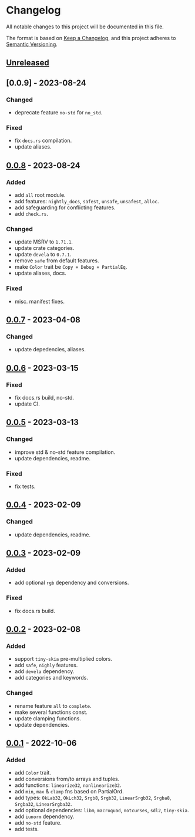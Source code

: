 # Changelog

All notable changes to this project will be documented in this file.

The format is based on [Keep a Changelog], and this project adheres to
[Semantic Versioning].

## [Unreleased]

## [0.0.9] - 2023-08-24

### Changed
- deprecate feature `no-std` for `no_std`.

### Fixed
- fix `docs.rs` compilation.
- update aliases.

## [0.0.8] - 2023-08-24

### Added
- add `all` root module.
- add features: `nightly_docs`, `safest`, `unsafe`, `unsafest`, `alloc`.
- add safeguarding for conflicting features.
- add `check.rs`.

### Changed
- update MSRV to `1.71.1`.
- update crate categories.
- update `devela` to `0.7.1`.
- remove `safe` from default features.
- make `Color` trait be `Copy + Debug + PartialEq`.
- update aliases, docs.

### Fixed
- misc. manifest fixes.

## [0.0.7] - 2023-04-08

### Changed
- update depedencies, aliases.

## [0.0.6] - 2023-03-15

### Fixed
- fix docs.rs build, no-std.
- update CI.

## [0.0.5] - 2023-03-13

### Changed
- improve std & no-std feature compilation.
- update dependencies, readme.

### Fixed
- fix tests.

## [0.0.4] - 2023-02-09

### Changed
- update dependencies, readme.

## [0.0.3] - 2023-02-09

### Added
- add optional `rgb` dependency and conversions.

### Fixed
- fix docs.rs build.

## [0.0.2] - 2023-02-08

### Added
- support `tiny-skia` pre-multiplied colors.
- add `safe`, `nighly` features.
- add `devela` dependency.
- add categories and keywords.

### Changed
- rename feature `all` to `complete`.
- make several functions const.
- update clamping functions.
- update dependencies.

## [0.0.1] - 2022-10-06

### Added
- add `Color` trait.
- add conversions from/to arrays and tuples.
- add functions: `linearize32`, `nonlinearize32`.
- add `min`, `max` & `clamp` fns based on PartialOrd.
- add types: `OkLab32`, `OkLch32`, `Srgb8`, `Srgb32`, `LinearSrgb32`, `Srgba8`, `Srgba32`, `LinearSrgba32`.
- add optional dependencies: `libm`, `macroquad`, `notcurses`, `sdl2`, `tiny-skia`.
- add `iunorm` dependency.
- add `no-std` feature.
- add tests.

[unreleased]: https://github.com/andamira/acolor/compare/v0.0.8...HEAD
[0.0.8]: https://github.com/andamira/acolor/releases/tag/v0.0.8
[0.0.7]: https://github.com/andamira/acolor/releases/tag/v0.0.7
[0.0.6]: https://github.com/andamira/acolor/releases/tag/v0.0.6
[0.0.5]: https://github.com/andamira/acolor/releases/tag/v0.0.5
[0.0.4]: https://github.com/andamira/acolor/releases/tag/v0.0.4
[0.0.3]: https://github.com/andamira/acolor/releases/tag/v0.0.3
[0.0.2]: https://github.com/andamira/acolor/releases/tag/v0.0.2
[0.0.1]: https://github.com/andamira/acolor/releases/tag/v0.0.1

[Keep a Changelog]: https://keepachangelog.com/en/1.0.0/
[Semantic Versioning]: https://semver.org/spec/v2.0.0.html
